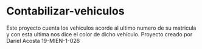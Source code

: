 # Contabilizar-vehiculos
Este proyecto cuenta los vehículos acorde al ultimo numero de su matricula y con esta ultima nos dice el color de dicho vehículo. Proyecto creado por Dariel Acosta 19-MIEN-1-026
